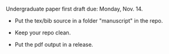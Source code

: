 Undergraduate paper first draft due: Monday, Nov. 14.

+ Put the tex/bib source in a folder "manuscript" in the repo.

+ Keep your repo clean.

+ Put the pdf output in a release.